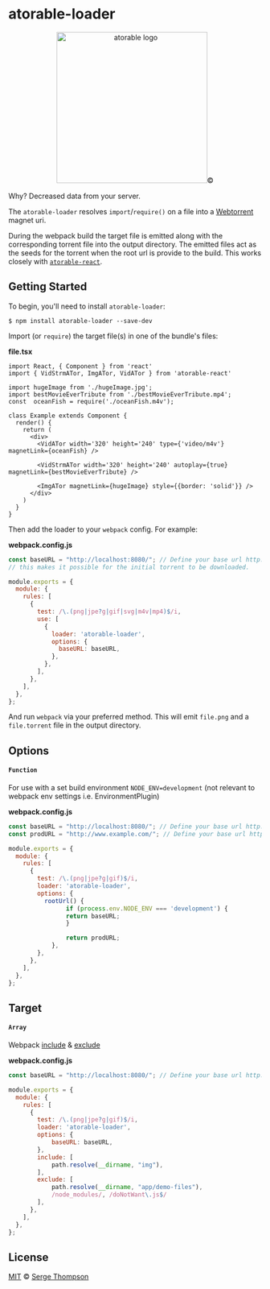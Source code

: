 # atorable-loader

<p align="center">
  <img src="https://github.com/sergethompson/atorable-loader/blob/main/atorable.png" height="300" width="300" title="atorable logo">©
</p>

Why? Decreased data from your server.

The `atorable-loader` resolves `import`/`require()` on a file into a [Webtorrent](https://webtorrent.io/) magnet uri. 

During the webpack build the target file is emitted along with the corresponding torrent file into the output directory. The emitted files act as the seeds for the torrent when the root url is provide to the build. This works closely with [`atorable-react`](https://github.com/Atorable/atorable-react).

## Getting Started

To begin, you'll need to install `atorable-loader`:

```console
$ npm install atorable-loader --save-dev
```

Import (or `require`) the target file(s) in one of the bundle's files:

**file.tsx**

```tsx
import React, { Component } from 'react'
import { VidStrmATor, ImgATor, VidATor } from 'atorable-react'

import hugeImage from './hugeImage.jpg';
import bestMovieEverTribute from './bestMovieEverTribute.mp4';
const  oceanFish = require('./oceanFish.m4v');

class Example extends Component {
  render() {
    return (
      <div>
        <VidATor width='320' height='240' type={'video/m4v'} magnetLink={oceanFish} />

        <VidStrmATor width='320' height='240' autoplay={true} magnetLink={bestMovieEverTribute} />

        <ImgATor magnetLink={hugeImage} style={{border: 'solid'}} />
      </div>
    )
  }
}
```

Then add the loader to your `webpack` config. For example:

**webpack.config.js**

```js
const baseURL = "http://localhost:8080/"; // Define your base url http://example.com/
// this makes it possible for the initial torrent to be downloaded.

module.exports = {
  module: {
    rules: [
      {
        test: /\.(png|jpe?g|gif|svg|m4v|mp4)$/i,
        use: [
          {
            loader: 'atorable-loader',
            options: {
              baseURL: baseURL,
            },
          },
        ],
      },
    ],
  },
};
```

And run `webpack` via your preferred method. This will emit `file.png` and a `file.torrent` file
in the output directory.

## Options
#### `Function`
For use with a set build environment `NODE_ENV=development` (not relevant to webpack env settings i.e. EnvironmentPlugin)


**webpack.config.js**

```js
const baseURL = "http://localhost:8080/"; // Define your base url http://example.com/
const prodURL = "http://www.example.com/"; // Define your base url http://example.com/

module.exports = {
  module: {
    rules: [
      {
        test: /\.(png|jpe?g|gif)$/i,
        loader: 'atorable-loader',
        options: {
          rootUrl() {
                if (process.env.NODE_ENV === 'development') {
                return baseURL;
                }

                return prodURL;
            },
        },
      },
    ],
  },
};
```


## Target
#### `Array`
Webpack [include](https://webpack.js.org/configuration/module/#ruleinclude) & [exclude](https://webpack.js.org/configuration/module/#ruleexclude)

**webpack.config.js**

```js
const baseURL = "http://localhost:8080/"; // Define your base url http://example.com/

module.exports = {
  module: {
    rules: [
      {
        test: /\.(png|jpe?g|gif)$/i,
        loader: 'atorable-loader',
        options: {
            baseURL: baseURL,
        },
        include: [
            path.resolve(__dirname, "img"), 
        ],
        exclude: [
            path.resolve(__dirname, "app/demo-files"),
            /node_modules/, /doNotWant\.js$/
        ],
      },
    ],
  },
};
```

## License
[MIT](./LICENSE) © [Serge Thompson](https://github.com/sergethompson)